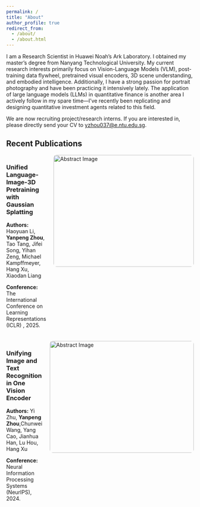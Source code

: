 ```yaml
---
permalink: /
title: "About"
author_profile: true
redirect_from: 
  - /about/
  - /about.html
---
```


I am a Research Scientist in Huawei Noah’s Ark Laboratory. I obtained my master’s degree from Nanyang Technological University. My current research interests primarily focus on Vision-Language Models (VLM), post-training data flywheel, pretrained visual encoders, 3D scene understanding, and embodied intelligence. Additionally, I have a strong passion for portrait photography and have been practicing it intensively lately. The application of large language models (LLMs) in quantitative finance is another area I actively follow in my spare time—I’ve recently been replicating and designing quantitative investment agents related to this field.

We are now recruiting project/research interns. If you are interested in, please directly send your CV to yzhou037@e.ntu.edu.sg.

## Recent Publications

<style>
  .publication {
    display: flex;
    margin-bottom: 20px;
  }
  .publication .info {
    flex: 1;
    margin-right: 20px;
  }
  .publication .image {
    width: 400px; /* 固定图片宽度 */
    height: 300px; /* 固定图片高度 */
    overflow: hidden; 
    border-radius: 8px; /* 可选：添加圆角效果 */
  }
  .publication img {
    width: 100%;
    height: 100%;
    object-fit: fill; /* 保持图片比例并填充整个区域 */
    border-radius: 8px; /* 可选：添加圆角效果 */
  }
</style>

<div class="publication">
  <div class="info">
    <h3>Unified Language-Image-3D Pretraining with Gaussian Splatting</h3>
    <p><strong>Authors:</strong> Haoyuan Li, <strong>Yanpeng Zhou</strong>, Tao Tang, Jifei Song, Yihan Zeng, Michael Kampffmeyer, Hang Xu, Xiaodan Liang</p>
    <p><strong>Conference:</strong> The International Conference on Learning Representations (ICLR) , 2025.</p>
  </div>
  <div class="image">
    <img src="http://happychow1.github.io/images/unigs.png" alt="Abstract Image">
  </div>
</div>

<div class="publication">
  <div class="info">
    <h3>Unifying Image and Text Recognition in One Vision Encoder</h3>
    <p><strong>Authors:</strong>  Yi Zhu, <strong>Yanpeng Zhou</strong>,Chunwei Wang, Yang Cao, Jianhua Han, Lu Hou, Hang Xu</p>
    <p><strong>Conference:</strong> Neural Information Processing Systems (NeurIPS), 2024.</p>
  </div>
  <div class="image">
    <img src="http://happychow1.github.io/images/unit.png" alt="Abstract Image">
  </div>
</div>

